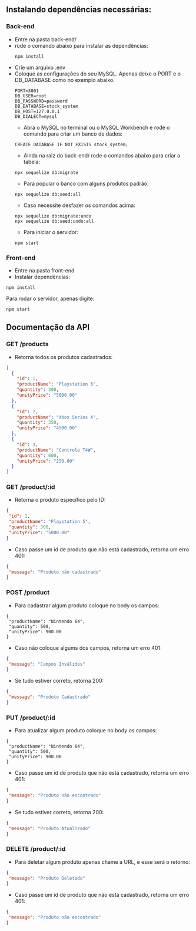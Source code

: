 ## Instalando dependências necessárias:
### Back-end
 - Entre na pasta back-end/
 - rode o comando abaixo para instalar as dependências: 
   ```
   npm install
   ```
 - Crie um arquivo .env
 - Coloque as configurações do seu MySQL. Apenas deixe o PORT e o DB_DATABASE como no exemplo abaixo.
   ```
   PORT=3001
   DB_USER=root
   DB_PASSWORD=password
   DB_DATABASE=stock_system
   DB_HOST=127.0.0.1
   DB_DIALECT=mysql
   ```
   - Abra o MySQL no terminal ou o MySQL Workbench e rode o comando para criar um banco de dados:
   ```
   CREATE DATABASE IF NOT EXISTS stock_system;
   ```
   - Ainda na raiz do back-end/ rode o comandos abaixo para criar a tabela:
   ```
   npx sequelize db:migrate
   ```
   - Para popular o banco com alguns produtos padrão:
   ```
   npx sequelize db:seed:all
   ```
   - Caso necessite desfazer os comandos acima:
   ```
   npx sequelize db:migrate:undo
   npx sequelize db:seed:undo:all
   ```
   - Para iniciar o servidor:
   ```
   npm start
   ```
### Front-end
   - Entre na pasta front-end
   - Instalar dependências:
   ```
   npm install
   ```
   Para rodar o servidor, apenas digite:
   ```
   npm start
   ```
## Documentação da API
### GET /products
   - Retorna todos os produtos cadastrados:
```json
[
  {
    "id": 1,
    "productName": "Playstation 5",
    "quantity": 300,
    "unityPrice": "5000.00"
  },
  {
    "id": 2,
    "productName": "Xbox Series X",
    "quantity": 350,
    "unityPrice": "4500.00"
  },
  {
    "id": 3,
    "productName": "Controle T4W",
    "quantity": 600,
    "unityPrice": "250.00"
  }
]
```
### GET /product/:id
   - Retorna o produto específico pelo ID:
   ```json
   {
    "id": 1,
    "productName": "Playstation 5",
    "quantity": 300,
    "unityPrice": "5000.00"
   }
   ```
   - Caso passe um id de produto que não está cadastrado, retorna um erro 401:
   ```json
   {
    "message": "Produto não cadastrado"
   }
   ```
### POST /product
   - Para cadastrar algum produto coloque no body os campos:
   ```
   {
    "productName": "Nintendo 64",
    "quantity": 500,
    "unityPrice": 900.00
   }
   ```
   - Caso não coloque algums dos campos, retorna um erro 401:
   ```json
   {
    "message": "Campos Inválidos"
   }
   ```
   - Se tudo estiver correto, retorna 200: 
   ```json
   {
    "message": "Produto Cadastrado" 
   }
   ```
### PUT /product/:id
   - Para atualizar algum produto coloque no body os campos:
   ```
   {
    "productName": "Nintendo 64",
    "quantity": 500,
    "unityPrice": 900.00
   }
   ```
   - Caso passe um id de produto que não está cadastrado, retorna um erro 401:
   ```json
   {
    "message": "Produto não encontrado"
   }
   ```
   - Se tudo estiver correto, retorna 200: 
   ```json
   {
    "message": "Produto Atualizado" 
   }
   ```
### DELETE /product/:id
   - Para deletar algum produto apenas chame a URL, e esse será o retorno:
   ```json
   {
    "message": "Produto Deletado"
   }
   ```
   - Caso passe um id de produto que não está cadastrado, retorna um erro 401:
   ```json
   {
    "message": "Produto não encontrado"
   }
   ```
